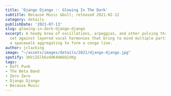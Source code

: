 ```yaml
---
title: 'Django Django :: Glowing In The Dark'
subtitle: Because Music &bull; released 2021-02-12
category: details
publishDate: '2021-07-13'
slug: glowing-in-dark-django-django
excerpt: A heady brew of oscillations, arpeggios, and other pulsing throbbing sounds
  set against layered vocal harmonies that bring to mind multiple participants in
  a spacewalk aggregating to form a conga line.
author: jclacking
image: "~/assets/images/details/2021/django-django.jpg"
spotify: 3HViIGlk6vd4K4HAbQ1XKg
tags:
- Daft Punk
- The Beta Band
- Zero Zero
- Django Django
- Because Music
---
```


